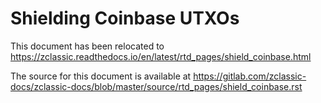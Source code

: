 # Shielding Coinbase UTXOs

This document has been relocated to https://zclassic.readthedocs.io/en/latest/rtd_pages/shield_coinbase.html

The source for this document is available at https://gitlab.com/zclassic-docs/zclassic-docs/blob/master/source/rtd_pages/shield_coinbase.rst